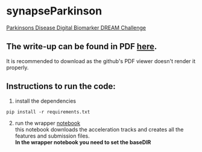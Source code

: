 # synapseParkinson
[Parkinsons Disease Digital Biomarker DREAM Challenge](https://www.synapse.org/#!Synapse:syn8717496)

## The write-up can be found in PDF [here](https://github.com/patbaa/synapseParkinson/blob/master/writeup.pdf). 
It is recommended to download as the github's PDF viewer doesn't render it properly.

## Instructions to run the code:
1. install the dependencies
```
pip install -r requirements.txt
```

2. run the wrapper [notebook](https://github.com/patbaa/synapseParkinson/blob/master/wrapper.ipynb)<br>
this notebook downloads the acceleration tracks and creates all the features and submission files.<br>
<b> In the wrapper notebook you need to set the baseDIR </b>
